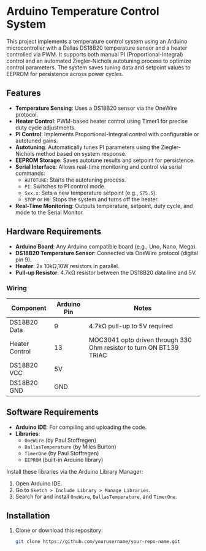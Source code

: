 # Arduino Temperature Control System

This project implements a temperature control system using an Arduino microcontroller with a Dallas DS18B20 temperature sensor and a heater controlled via PWM. It supports both manual PI (Proportional-Integral) control and an automated Ziegler-Nichols autotuning process to optimize control parameters. The system saves tuning data and setpoint values to EEPROM for persistence across power cycles.

## Features
- **Temperature Sensing**: Uses a DS18B20 sensor via the OneWire protocol.
- **Heater Control**: PWM-based heater control using Timer1 for precise duty cycle adjustments.
- **PI Control**: Implements Proportional-Integral control with configurable or autotuned gains.
- **Autotuning**: Automatically tunes PI parameters using the Ziegler-Nichols method based on system response.
- **EEPROM Storage**: Saves autotune results and setpoint for persistence.
- **Serial Interface**: Allows real-time monitoring and control via serial commands:
  - `AUTOTUNE`: Starts the autotuning process.
  - `PI`: Switches to PI control mode.
  - `Sxx.x`: Sets a new temperature setpoint (e.g., `S75.5`).
  - `STOP` or `H0`: Stops the system and turns off the heater.
- **Real-Time Monitoring**: Outputs temperature, setpoint, duty cycle, and mode to the Serial Monitor.

## Hardware Requirements
- **Arduino Board**: Any Arduino compatible board (e.g., Uno, Nano, Mega).
- **DS18B20 Temperature Sensor**: Connected via OneWire protocol (digital pin 9).
- **Heater**: 2x 10kΩ,10W resistors in parallel.
- **Pull-up Resistor**: 4.7kΩ resistor between the DS18B20 data line and 5V.

### Wiring
| Component         | Arduino Pin | Notes                          |
|-------------------|-------------|--------------------------------|
| DS18B20 Data      | 9           | 4.7kΩ pull-up to 5V required  |
| Heater Control    | 13          | MOC3041 opto driven through 330 Ohm resistor to turn ON BT139 TRIAC |
| DS18B20 VCC       | 5V          |                                |
| DS18B20 GND       | GND         |                                |

## Software Requirements
- **Arduino IDE**: For compiling and uploading the code.
- **Libraries**:
  - `OneWire` (by Paul Stoffregen)
  - `DallasTemperature` (by Miles Burton)
  - `TimerOne` (by Paul Stoffregen)
  - `EEPROM` (built-in Arduino library)

Install these libraries via the Arduino Library Manager:
1. Open Arduino IDE.
2. Go to `Sketch > Include Library > Manage Libraries`.
3. Search for and install `OneWire`, `DallasTemperature`, and `TimerOne`.

## Installation
1. Clone or download this repository:
   ```bash
   git clone https://github.com/yourusername/your-repo-name.git
